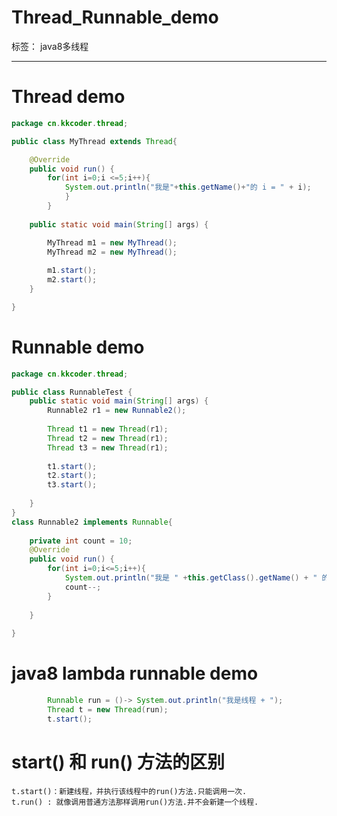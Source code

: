 ﻿# Thread_Runnable_demo

标签： java8多线程

---

# Thread demo
```java
package cn.kkcoder.thread;

public class MyThread extends Thread{

	@Override
	public void run() {
		for(int i=0;i <=5;i++){
			System.out.println("我是"+this.getName()+"的 i = " + i);
			}
		}
	
	public static void main(String[] args) {

		MyThread m1 = new MyThread();
		MyThread m2 = new MyThread();
		
		m1.start();
		m2.start();
	}

}

```

# Runnable demo
```java
package cn.kkcoder.thread;

public class RunnableTest {
	public static void main(String[] args) {
		Runnable2 r1 = new Runnable2();
		
		Thread t1 = new Thread(r1);
		Thread t2 = new Thread(r1);
		Thread t3 = new Thread(r1);
		
		t1.start();
		t2.start();
		t3.start();
		
	}
}
class Runnable2 implements Runnable{
	
	private int count = 10;
	@Override
	public void run() {
		for(int i=0;i<=5;i++){
			System.out.println("我是 " +this.getClass().getName() + " 的 count = " + this.count);
			count--;
		}
		
	}
	
}
```

# java8 lambda runnable demo
```java
		Runnable run = ()-> System.out.println("我是线程 + ");
		Thread t = new Thread(run);
		t.start();
```

# start() 和 run() 方法的区别
    
    t.start()：新建线程，并执行该线程中的run()方法.只能调用一次.
    t.run() : 就像调用普通方法那样调用run()方法.并不会新建一个线程. 




